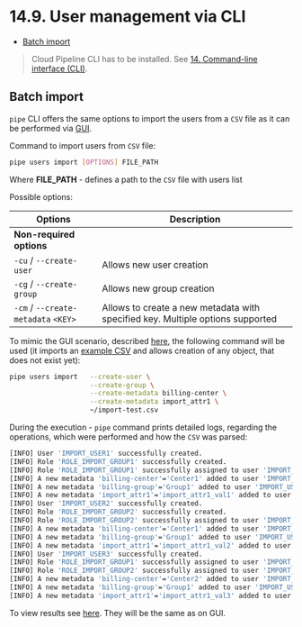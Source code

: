 # 14.9. User management via CLI

- [Batch import](#batch-import)

> Cloud Pipeline CLI has to be installed. See [14. Command-line interface (CLI)](14._Command-line_interface.md).

## Batch import

`pipe` CLI offers the same options to import the users from a `CSV` file as it can be performed via [GUI](../12_Manage_Settings/12.3._Create_a_new_user.md#users-batch-import).

Command to import users from `CSV` file:

``` bash
pipe users import [OPTIONS] FILE_PATH
```

Where **FILE_PATH** - defines a path to the `CSV` file with users list

Possible options:

| Options | Description |
|---|---|
| **Non-required options** |
| `-cu` / `--create-user` | Allows new user creation |
| `-cg` / `--create-group` | Allows new group creation |
| `-cm` / `--create-metadata` `<KEY>` | Allows to create a new metadata with specified key. Multiple options supported |

To mimic the GUI scenario, described [here](../12_Manage_Settings/12.3._Create_a_new_user.md#import-users), the following command will be used (it imports an [example CSV](../12_Manage_Settings/12.3._Create_a_new_user.md#example-csv) and allows creation of any object, that does not exist yet):

``` bash
pipe users import   --create-user \
                    --create-group \
                    --create-metadata billing-center \
                    --create-metadata import_attr1 \
                    ~/import-test.csv
```

During the execution - `pipe` command prints detailed logs, regarding the operations, which were performed and how the `CSV` was parsed:

``` bash
[INFO] User 'IMPORT_USER1' successfully created.
[INFO] Role 'ROLE_IMPORT_GROUP1' successfully created.
[INFO] Role 'ROLE_IMPORT_GROUP1' successfully assigned to user 'IMPORT_USER1'.
[INFO] A new metadata 'billing-center'='Center1' added to user 'IMPORT_USER1'.
[INFO] A new metadata 'billing-group'='Group1' added to user 'IMPORT_USER1'.
[INFO] A new metadata 'import_attr1'='import_attr1_val1' added to user 'IMPORT_USER1'.
[INFO] User 'IMPORT_USER2' successfully created.
[INFO] Role 'ROLE_IMPORT_GROUP2' successfully created.
[INFO] Role 'ROLE_IMPORT_GROUP2' successfully assigned to user 'IMPORT_USER2'.
[INFO] A new metadata 'billing-center'='Center1' added to user 'IMPORT_USER2'.
[INFO] A new metadata 'billing-group'='Group1' added to user 'IMPORT_USER2'.
[INFO] A new metadata 'import_attr1'='import_attr1_val2' added to user 'IMPORT_USER2'.
[INFO] User 'IMPORT_USER3' successfully created.
[INFO] Role 'ROLE_IMPORT_GROUP1' successfully assigned to user 'IMPORT_USER3'.
[INFO] Role 'ROLE_IMPORT_GROUP2' successfully assigned to user 'IMPORT_USER3'.
[INFO] A new metadata 'billing-center'='Center2' added to user 'IMPORT_USER3'.
[INFO] A new metadata 'billing-group'='Group1' added to user 'IMPORT_USER3'.
[INFO] A new metadata 'import_attr1'='import_attr1_val3' added to user 'IMPORT_USER3'.
```

To view results see [here](../12_Manage_Settings/12.3._Create_a_new_user.md#import-results-review). They will be the same as on GUI.

